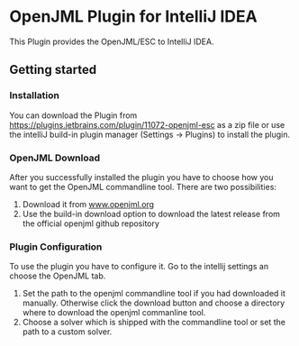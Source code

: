 # OpenJML Plugin for IntelliJ IDEA  
This Plugin provides the OpenJML/ESC to IntelliJ IDEA. 

## Getting started

### Installation
You can download the Plugin from https://plugins.jetbrains.com/plugin/11072-openjml-esc as a zip file or use the intelliJ build-in plugin manager (Settings -> Plugins) to install the plugin.

### OpenJML Download
After you successfully installed the plugin you have to choose how you want to get the OpenJML commandline tool. There are two possibilities:
1. Download it from www.openjml.org
2. Use the build-in download option to download the latest release from the official openjml github repository

### Plugin Configuration
To use the plugin you have to configure it. Go to the intellij settings an choose the OpenJML tab. 
1. Set the path to the openjml commandline tool if you had downloaded it manually. Otherwise click the download button and choose a directory where to download the openjml commanline tool.
2. Choose a solver which is shipped with the commandline tool or set the path to a custom solver.

